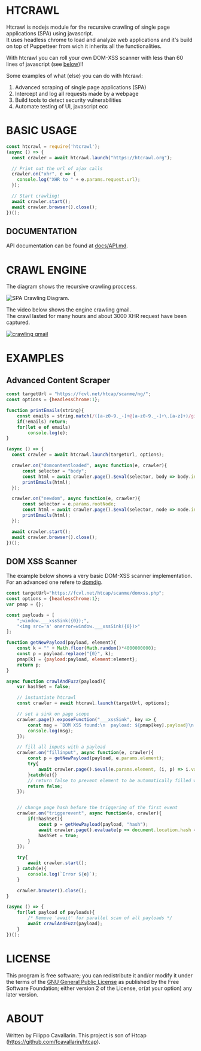 # HTCRAWL

Htcrawl is nodejs module for the recursive crawling of single page applications (SPA) using javascript.  
It uses headless chrome to load and analyze web applications and it's build on top of Puppetteer from wich it inherits all the functionalities.

With htcrawl you can roll your own DOM-XSS scanner with less than 60 lines of javascript (see [below](#dom-xss-scanner))!!

Some examples of what (else) you can do with htcrawl:

1. Advanced scraping of single page applications (SPA)
2. Intercept and log all requests made by a webpage
3. Build tools to detect security vulnerabilities
4. Automate testing of UI, javascript ecc


# BASIC USAGE

```javascript
const htcrawl = require('htcrawl');
(async () => {
  const crawler = await htcrawl.launch("https://htcrawl.org");

  // Print out the url of ajax calls
  crawler.on("xhr", e => {
    console.log("XHR to " + e.params.request.url);
  });

  // Start crawling!
  await crawler.start();
  await crawler.browser().close();
})();
```
## DOCUMENTATION

API documentation can be found at [docs/API.md](docs/API.md).


# CRAWL ENGINE
The diagram shows the recursive crawling proccess.  

![SPA Crawling Diagram](https://htcrawl.org/img/htcap-flowchart.png). 

The video below shows the engine crawling gmail.  
The crawl lasted for many hours and about 3000 XHR request have been captured.

[![crawling gmail](https://fcvl.net/htcap/img/htcap-gmail-video.png)](https://www.youtube.com/watch?v=5FLmWjKE2JI "HTCAP Crawling Gmail")


# EXAMPLES
## Advanced Content Scraper

```js
const targetUrl = "https://fcvl.net/htcap/scanme/ng/";
const options = {headlessChrome:1};

function printEmails(string){
    const emails = string.match(/([a-z0-9._-]+@[a-z0-9._-]+\.[a-z]+)/gi);
    if(!emails) return;
    for(let e of emails)
        console.log(e);
}

(async () => {
  const crawler = await htcrawl.launch(targetUrl, options);

  crawler.on("domcontentloaded", async function(e, crawler){
      const selector = "body";
      const html = await crawler.page().$eval(selector, body => body.innerText);
      printEmails(html);
  });

  crawler.on("newdom", async function(e, crawler){
      const selector = e.params.rootNode;
      const html = await crawler.page().$eval(selector, node => node.innerText);
      printEmails(html);
  });

  await crawler.start();
  await crawler.browser().close();
})();
```

## DOM XSS Scanner
The example below shows a very basic DOM-XSS scanner implementation. For an advanced one refere to [domdig](https://github.com/fcavallarin/domdig).

```js
const targetUrl="https://fcvl.net/htcap/scanme/domxss.php";
const options = {headlessChrome:1};
var pmap = {};

const payloads = [
    ";window.___xssSink({0});",
    "<img src='a' onerror=window.___xssSink({0})>"
];

function getNewPayload(payload, element){
    const k = "" + Math.floor(Math.random()*4000000000);
    const p = payload.replace("{0}", k);
    pmap[k] = {payload:payload, element:element};
    return p;
}

async function crawlAndFuzz(payload){
    var hashSet = false;

    // instantiate htcrawl
    const crawler = await htcrawl.launch(targetUrl, options);

    // set a sink on page scope
    crawler.page().exposeFunction("___xssSink", key => {
        const msg = `DOM XSS found:\n  payload: ${pmap[key].payload}\n  element: ${pmap[key].element}`
        console.log(msg);
    });

    // fill all inputs with a payload
    crawler.on("fillinput", async function(e, crawler){
        const p = getNewPayload(payload, e.params.element);
        try{
            await crawler.page().$eval(e.params.element, (i, p) => i.value = p, p);
        }catch(e){}
        // return false to prevent element to be automatically filled with a random value
        return false;
    });


    // change page hash before the triggering of the first event
    crawler.on("triggerevent", async function(e, crawler){
        if(!hashSet){
            const p = getNewPayload(payload, "hash");
            await crawler.page().evaluate(p => document.location.hash = p, p);
            hashSet = true;
        }
    });

    try{
        await crawler.start();
    } catch(e){
        console.log(`Error ${e}`);
    }

    crawler.browser().close();
}

(async () => {
    for(let payload of payloads){
        /* Remove 'await' for parallel scan of all payloads */
        await crawlAndFuzz(payload);
    }
})();
```


# LICENSE

This program is free software; you can redistribute it and/or modify it under the terms of the [GNU General Public License](https://www.gnu.org/licenses/gpl-2.0.html) as published by the Free Software Foundation; either version 2 of the License, or(at your option) any later version.


# ABOUT

Written by Filippo Cavallarin. This project is son of Htcap (https://github.com/fcavallarin/htcap).